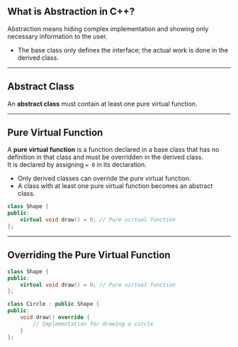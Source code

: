 ## What is Abstraction in C++?

Abstraction means hiding complex implementation and showing only necessary information to the user.

- The base class only defines the interface; the actual work is done in the derived class.

---

## Abstract Class

An **abstract class** must contain at least one pure virtual function.

---

## Pure Virtual Function

A **pure virtual function** is a function declared in a base class that has no definition in that class and must be overridden in the derived class.  
It is declared by assigning `= 0` in its declaration.

- Only derived classes can override the pure virtual function.
- A class with at least one pure virtual function becomes an abstract class.

```cpp
class Shape {
public:
    virtual void draw() = 0; // Pure virtual function
};
```

---

## Overriding the Pure Virtual Function

```cpp
class Shape {
public:
    virtual void draw() = 0; // Pure virtual function
};

class Circle : public Shape {
public:
    void draw() override {
        // Implementation for drawing a circle
    }
};
```
